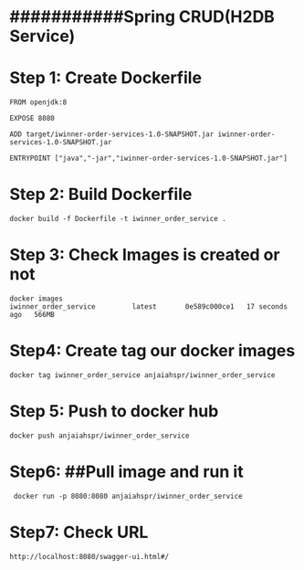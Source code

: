 
 # ###########Spring CRUD(H2DB Service) 

# Step 1: Create Dockerfile 
 
``` 
FROM openjdk:8

EXPOSE 8080

ADD target/iwinner-order-services-1.0-SNAPSHOT.jar iwinner-order-services-1.0-SNAPSHOT.jar

ENTRYPOINT ["java","-jar","iwinner-order-services-1.0-SNAPSHOT.jar"]

```

# Step 2: Build Dockerfile 
    docker build -f Dockerfile -t iwinner_order_service .

#  Step 3: Check Images is created or not 
    docker images
    iwinner_order_service         latest       0e589c000ce1   17 seconds ago   566MB

#  Step4: Create tag our docker images 
    docker tag iwinner_order_service anjaiahspr/iwinner_order_service

# Step 5: Push to docker hub 
    docker push anjaiahspr/iwinner_order_service

# Step6: ##Pull image and run it 
     docker run -p 8080:8080 anjaiahspr/iwinner_order_service

#  Step7: Check URL 
    http://localhost:8080/swagger-ui.html#/
